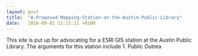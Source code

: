 ```yaml
---
layout: post
title:  "A-Proposed-Mapping-Station-at-the-Austin-Public-Library"
date:   2016-09-01 11:11:11 +0100
---
```

This site is put up for advocating for a ESRI GIS station at the Austin Public Library. The arguments for this station include 1. Public Outrea

